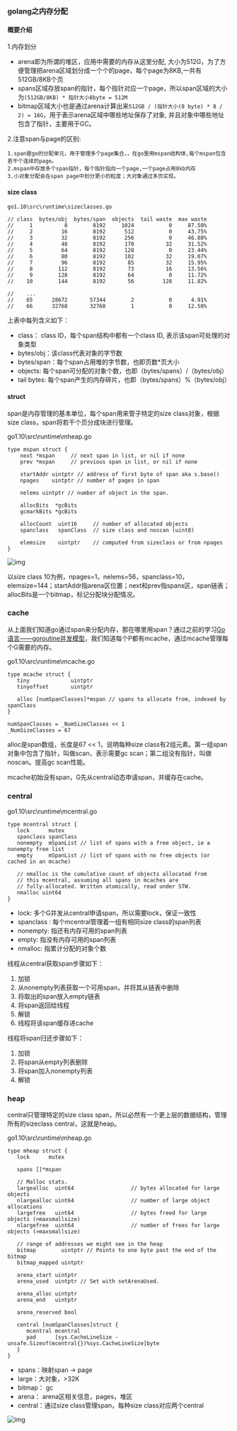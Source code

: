 ### golang之内存分配

#### 概要介绍

1.内存划分

- arena即为所谓的堆区，应用中需要的内存从这里分配, 大小为512G，为了方便管理把arena区域划分成一个个的page，每个page为8KB,一共有512GB/8KB个页
- spans区域存放span的指针，每个指针对应一个page，所以span区域的大小为`(512GB/8KB) * 指针大小8byte = 512M`
- bitmap区域大小也是通过arena计算出来`512GB / (指针大小(8 byte) * 8 / 2) = 16G`，用于表示arena区域中哪些地址保存了对象, 并且对象中哪些地址包含了指针，主要用于GC。

2.注意span与page的区别:

```
1.span是go的分配单元，用于管理多个page集合，，在go里用mspan结构体,每个mspan包含若干个连续的page。
2.mspan中存放多个span指针，每个指针指向一个page,一个page占用8kb内存
3.小对象分配会在span page中划分更小的粒度；大对象通过多页实现。
```

#### size class

```
go1.10\src\runtime\sizeclasses.go

// class  bytes/obj  bytes/span  objects  tail waste  max waste
//     1          8        8192     1024           0     87.50%
//     2         16        8192      512           0     43.75%
//     3         32        8192      256           0     46.88%
//     4         48        8192      170          32     31.52%
//     5         64        8192      128           0     23.44%
//     6         80        8192      102          32     19.07%
//     7         96        8192       85          32     15.95%
//     8        112        8192       73          16     13.56%
//     9        128        8192       64           0     11.72%
//    10        144        8192       56         128     11.82%

//    ...
//    65      28672       57344        2           0      4.91%
//    66      32768       32768        1           0     12.50%

```

上表中每列含义如下：

- class： class ID，每个span结构中都有一个class ID, 表示该span可处理的对象类型
- bytes/obj：该class代表对象的字节数
- bytes/span：每个span占用堆的字节数，也即页数*页大小
- objects: 每个span可分配的对象个数，也即（bytes/spans）/（bytes/obj）
- tail bytes: 每个span产生的内存碎片，也即（bytes/spans）%（bytes/obj）

#### struct

span是内存管理的基本单位，每个span用来管子特定的size class对象，根据size class，span将若干个页分成块进行管理。

go1.10\src\runtime\mheap.go

```
type mspan struct {
    next *mspan     // next span in list, or nil if none
    prev *mspan     // previous span in list, or nil if none
   
    startAddr uintptr // address of first byte of span aka s.base()
    npages    uintptr // number of pages in span
    
    nelems uintptr // number of object in the span.
    
    allocBits  *gcBits
    gcmarkBits *gcBits
    
    allocCount  uint16     // number of allocated objects
    spanclass   spanClass  // size class and noscan (uint8)
    
    elemsize    uintptr    // computed from sizeclass or from npages
}
```

 

![img](https://upload-images.jianshu.io/upload_images/9905654-7ebacefd0ae71edf.jpg)

以size class 10为例，npages=1，nelems=56，spanclass=10，elemsize=144；startAddr指arena区位置；next和prev指spans区，span链表；allocBits是一个bitmap，标记分配块分配情况。

### cache

从上面我们知道go通过span来分配内存，那在哪里用span？通过之前的学习[Go语言——goroutine并发模型](https://www.jianshu.com/p/f9024e250ac6)，我们知道每个P都有mcache，通过mcache管理每个G需要的内存。

go1.10\src\runtime\mcache.go

```
type mcache struct {
   tiny             uintptr
   tinyoffset       uintptr
    
   alloc [numSpanClasses]*mspan // spans to allocate from, indexed by spanClass
}

numSpanClasses = _NumSizeClasses << 1
_NumSizeClasses = 67
```

alloc是span数组，长度是67 << 1，说明每种size class有2组元素。第一组span对象中包含了指针，叫做scan，表示需要gc scan；第二组没有指针，叫做noscan。提高gc scan性能。

mcache初始没有span，G先从central动态申请span，并缓存在cache。

### central

go1.10\src\runtime\mcentral.go

```
type mcentral struct {
   lock      mutex
   spanclass spanClass
   nonempty  mSpanList // list of spans with a free object, ie a nonempty free list
   empty     mSpanList // list of spans with no free objects (or cached in an mcache)

   // nmalloc is the cumulative count of objects allocated from
   // this mcentral, assuming all spans in mcaches are
   // fully-allocated. Written atomically, read under STW.
   nmalloc uint64
}
```

- lock: 多个G并发从central申请span，所以需要lock，保证一致性
- spanclass : 每个mcentral管理着一组有相同size class的span列表
- nonempty: 指还有内存可用的span列表
- empty: 指没有内存可用的span列表
- nmalloc: 指累计分配的对象个数

线程从central获取span步骤如下：

1. 加锁
2. 从nonempty列表获取一个可用span，并将其从链表中删除
3. 将取出的span放入empty链表
4. 将span返回给线程
5. 解锁
6. 线程将该span缓存进cache

线程将span归还步骤如下：

1. 加锁
2. 将span从empty列表删除
3. 将span加入nonempty列表
4. 解锁

### heap

central只管理特定的size class span，所以必然有一个更上层的数据结构，管理所有的sizeclass central，这就是heap。

go1.10\src\runtime\mheap.go

```
type mheap struct {
   lock      mutex
   
   spans []*mspan

   // Malloc stats.
   largealloc  uint64                  // bytes allocated for large objects
   nlargealloc uint64                  // number of large object allocations
   largefree   uint64                  // bytes freed for large objects (>maxsmallsize)
   nlargefree  uint64                  // number of frees for large objects (>maxsmallsize)
    
   // range of addresses we might see in the heap
   bitmap        uintptr // Points to one byte past the end of the bitmap
   bitmap_mapped uintptr

   arena_start uintptr
   arena_used  uintptr // Set with setArenaUsed.

   arena_alloc uintptr
   arena_end   uintptr

   arena_reserved bool

   central [numSpanClasses]struct {
      mcentral mcentral
      pad      [sys.CacheLineSize - unsafe.Sizeof(mcentral{})%sys.CacheLineSize]byte
   }
}
```

- spans：映射span -> page
- large：大对象，>32K
- bitmap： gc
- arena： arena区相关信息，pages，堆区
- central：通过size class管理span，每种size class对应两个central

 

![img](https://upload-images.jianshu.io/upload_images/9905654-8722be39ca392c3b.jpg)